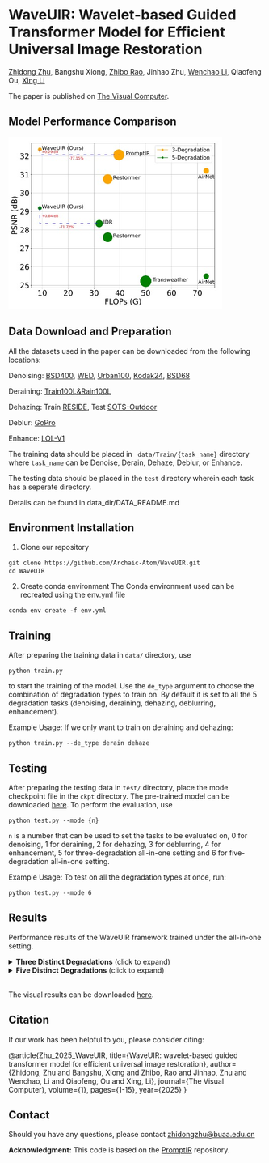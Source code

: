 # WaveUIR: Wavelet-based Guided Transformer Model for Efficient Universal Image Restoration

[Zhidong Zhu](https://scholar.google.com/citations?user=gMoJbSsAAAAJ&hl=zh-CN), Bangshu Xiong, [Zhibo Rao](https://scholar.google.com/citations?user=36YvjLAAAAAJ&hl=zh-CN), Jinhao Zhu, [Wenchao Li](https://scholar.google.com/citations?hl=zh-CN&user=ph9tt1oAAAAJ), Qiaofeng Ou, [Xing Li](https://scholar.google.com/citations?user=8IcXm6AAAAAJ&hl=zh-CN)

The paper is published on [The Visual Computer](https://link.springer.com/article/10.1007/s00371-025-03895-9).

## Model Performance Comparison
<img src = "figs/WaveUIR_Comparison.png"> 

## Data Download and Preparation

All the datasets used in the paper can be downloaded from the following locations:

Denoising: [BSD400](https://drive.google.com/file/d/1idKFDkAHJGAFDn1OyXZxsTbOSBx9GS8N/view?usp=sharing), [WED](https://drive.google.com/file/d/1e62XGdi5c6IbvkZ70LFq0KLRhFvih7US/view?usp=sharing), [Urban100](https://drive.google.com/drive/folders/1B3DJGQKB6eNdwuQIhdskA64qUuVKLZ9u), [Kodak24](https://r0k.us/graphics/kodak/), [BSD68](https://github.com/clausmichele/CBSD68-dataset/tree/master/CBSD68/original)

Deraining: [Train100L&Rain100L](https://drive.google.com/drive/folders/1-_Tw-LHJF4vh8fpogKgZx1EQ9MhsJI_f?usp=sharing)

Dehazing: Train [RESIDE](https://sites.google.com/view/reside-dehaze-datasets/reside-%CE%B2), Test [SOTS-Outdoor](https://sites.google.com/view/reside-dehaze-datasets/reside-v0)

Deblur: [GoPro](https://drive.google.com/file/d/1y_wQ5G5B65HS_mdIjxKYTcnRys_AGh5v/view?usp=sharing)

Enhance: [LOL-V1](https://daooshee.github.io/BMVC2018website/)

The training data should be placed in ``` data/Train/{task_name}``` directory where ```task_name``` can be Denoise, Derain, Dehaze, Deblur, or Enhance.

The testing data should be placed in the ```test``` directory wherein each task has a seperate directory. 

Details can be found in data_dir/DATA_README.md

## Environment Installation

1. Clone our repository
```
git clone https://github.com/Archaic-Atom/WaveUIR.git
cd WaveUIR
```

2. Create conda environment
The Conda environment used can be recreated using the env.yml file
```
conda env create -f env.yml
```

## Training

After preparing the training data in ```data/``` directory, use 
```
python train.py
```
to start the training of the model. Use the ```de_type``` argument to choose the combination of degradation types to train on. By default it is set to all the 5 degradation tasks (denoising, deraining, dehazing, deblurring, enhancement).

Example Usage: If we only want to train on deraining and dehazing:
```
python train.py --de_type derain dehaze
```

## Testing

After preparing the testing data in ```test/``` directory, place the mode checkpoint file in the ```ckpt``` directory. The pre-trained model can be downloaded [here](https://drive.google.com/drive/folders/19RbxEEEEIKEddudFbIgWYKh3j7PVsdKS). To perform the evaluation, use
```
python test.py --mode {n}
```
```n``` is a number that can be used to set the tasks to be evaluated on, 0 for denoising, 1 for deraining, 2 for dehazing, 3 for deblurring, 4 for enhancement, 5 for three-degradation all-in-one setting and 6 for five-degradation all-in-one setting.

Example Usage: To test on all the degradation types at once, run:

```
python test.py --mode 6
```

## Results
Performance results of the WaveUIR framework trained under the all-in-one setting.

<details>
<summary><strong>Three Distinct Degradations</strong> (click to expand) </summary>

<img src = "figs/WaveUIR_3d_result.png"> 
</details>
<details>
<summary><strong>Five Distinct Degradations</strong> (click to expand) </summary>

<img src = "figs/WaveUIR_5d_result.png"> 
</details><br>

The visual results can be downloaded [here](https://drive.google.com/drive/folders/1CELko-F95W_reox7KzM8HqEip675bABB).

## Citation
If our work has been helpful to you, please consider citing:

@article{Zhu_2025_WaveUIR,
  title={WaveUIR: wavelet-based guided transformer model for efficient universal image restoration},
  author={Zhidong, Zhu and Bangshu, Xiong and Zhibo, Rao and Jinhao, Zhu and Wenchao, Li and Qiaofeng, Ou and Xing, Li},
  journal={The Visual Computer},
  volume={1},
  pages={1-15},
  year={2025}
}

## Contact
Should you have any questions, please contact zhidongzhu@buaa.edu.cn

**Acknowledgment:** This code is based on the [PromptIR](https://github.com/va1shn9v/PromptIR) repository.
